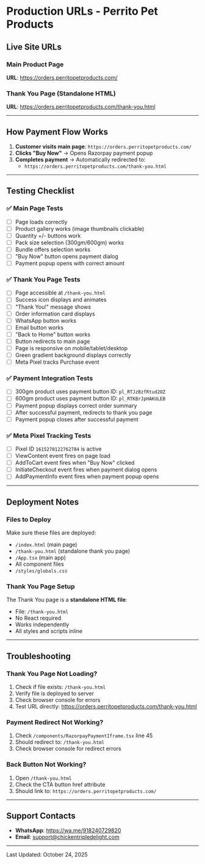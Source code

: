 # Production URLs - Perrito Pet Products

## Live Site URLs

### Main Product Page
**URL**: https://orders.perritopetproducts.com/

### Thank You Page (Standalone HTML)
**URL**: https://orders.perritopetproducts.com/thank-you.html

---

## How Payment Flow Works

1. **Customer visits main page**: `https://orders.perritopetproducts.com/`
2. **Clicks "Buy Now"** → Opens Razorpay payment popup
3. **Completes payment** → Automatically redirected to:
   - `https://orders.perritopetproducts.com/thank-you.html`

---

## Testing Checklist

### ✅ Main Page Tests
- [ ] Page loads correctly
- [ ] Product gallery works (image thumbnails clickable)
- [ ] Quantity +/- buttons work
- [ ] Pack size selection (300gm/600gm) works
- [ ] Bundle offers selection works
- [ ] "Buy Now" button opens payment dialog
- [ ] Payment popup opens with correct amount

### ✅ Thank You Page Tests
- [ ] Page accessible at `/thank-you.html`
- [ ] Success icon displays and animates
- [ ] "Thank You!" message shows
- [ ] Order information card displays
- [ ] WhatsApp button works
- [ ] Email button works
- [ ] "Back to Home" button works
- [ ] Button redirects to main page
- [ ] Page is responsive on mobile/tablet/desktop
- [ ] Green gradient background displays correctly
- [ ] Meta Pixel tracks Purchase event

### ✅ Payment Integration Tests
- [ ] 300gm product uses payment button ID: `pl_RTJzBzfRtud2OZ`
- [ ] 600gm product uses payment button ID: `pl_RTKBrJpHAKULEB`
- [ ] Payment popup displays correct order summary
- [ ] After successful payment, redirects to thank you page
- [ ] Payment popup closes after successful payment

### ✅ Meta Pixel Tracking Tests
- [ ] Pixel ID `1615270122762784` is active
- [ ] ViewContent event fires on page load
- [ ] AddToCart event fires when "Buy Now" clicked
- [ ] InitiateCheckout event fires when payment dialog opens
- [ ] AddPaymentInfo event fires when payment popup opens

---

## Deployment Notes

### Files to Deploy
Make sure these files are deployed:
- `/index.html` (main page)
- `/thank-you.html` (standalone thank you page)
- `/App.tsx` (main app)
- All component files
- `/styles/globals.css`

### Thank You Page Setup
The Thank You page is a **standalone HTML file**:
- File: `/thank-you.html`
- No React required
- Works independently
- All styles and scripts inline

---

## Troubleshooting

### Thank You Page Not Loading?
1. Check if file exists: `/thank-you.html`
2. Verify file is deployed to server
3. Check browser console for errors
4. Test URL directly: https://orders.perritopetproducts.com/thank-you.html

### Payment Redirect Not Working?
1. Check `/components/RazorpayPaymentIframe.tsx` line 45
2. Should redirect to: `/thank-you.html`
3. Check browser console for redirect errors

### Back Button Not Working?
1. Open `/thank-you.html`
2. Check the CTA button href attribute
3. Should link to: `https://orders.perritopetproducts.com/`

---

## Support Contacts

- **WhatsApp**: https://wa.me/918240729820
- **Email**: support@chickentripledelight.com

---

Last Updated: October 24, 2025
